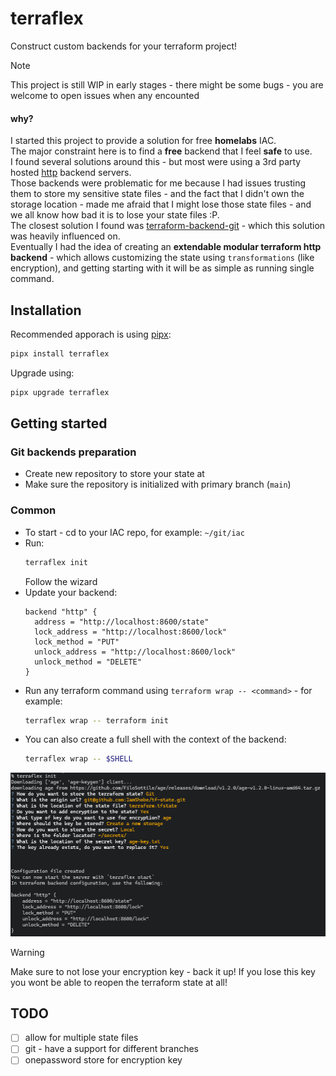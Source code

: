 # terraflex
Construct custom backends for your terraform project!

> [!NOTE]  
> This project is still WIP in early stages - there might be some bugs - you are welcome to open issues when any encounted

#### why?
I started this project to provide a solution for free **homelabs** IAC.  
The major constraint here is to find a **free** backend that I feel **safe** to use.  
I found several solutions around this - but most were using a 3rd party hosted [http](https://developer.hashicorp.com/terraform/language/backend/http) backend servers.  
Those backends were problematic for me because I had issues trusting them to store my sensitive state files - and the fact that I didn't own the storage location - made me afraid that I might lose those state files - and we all know how bad it is to lose your state files :P.  
The closest solution I found was [terraform-backend-git](https://github.com/plumber-cd/terraform-backend-git) - which this solution was heavily influenced on.  
Eventually I had the idea of creating an **extendable modular terraform http backend** - which allows customizing the state using `transformations` (like encryption), and getting starting with it will be as simple as running single command.

## Installation
Recommended apporach is using [pipx](https://github.com/pypa/pipx):
```bash
pipx install terraflex
```

Upgrade using:
```bash
pipx upgrade terraflex
```

## Getting started

### Git backends preparation
- Create new repository to store your state at
- Make sure the repository is initialized with primary branch (`main`)

### Common
- To start - cd to your IAC repo, for example: `~/git/iac`
- Run:
  ```bash
  terraflex init
  ```
  Follow the wizard
- Update your backend:
  ```hcl
  backend "http" {
    address = "http://localhost:8600/state"
    lock_address = "http://localhost:8600/lock"
    lock_method = "PUT"
    unlock_address = "http://localhost:8600/lock"
    unlock_method = "DELETE"
  }
  ```
- Run any terraform command using `terraform wrap -- <command>` - for example:
  ```bash
  terraflex wrap -- terraform init
  ```
- You can also create a full shell with the context of the backend:
  ```bash
  terraflex wrap -- $SHELL
  ```
![terraflex init](./docs/terraflex_init.png)

> [!WARNING]  
> Make sure to not lose your encryption key - back it up!
> If you lose this key you wont be able to reopen the terraform state at all!

## TODO

- [ ] allow for multiple state files
- [ ] git - have a support for different branches
- [ ] onepassword store for encryption key
